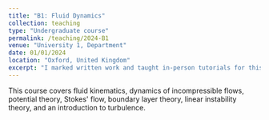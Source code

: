 ```yaml
---
title: "B1: Fluid Dynamics"
collection: teaching
type: "Undergraduate course"
permalink: /teaching/2024-B1
venue: "University 1, Department"
date: 01/01/2024
location: "Oxford, United Kingdom"
excerpt: "I marked written work and taught in-person tutorials for this third year physics course on fluid dynamics."
---
```


This course covers fluid kinematics, dynamics of incompressible flows, potential theory, Stokes' flow, boundary layer theory, linear instability theory, and an introduction to turbulence.
